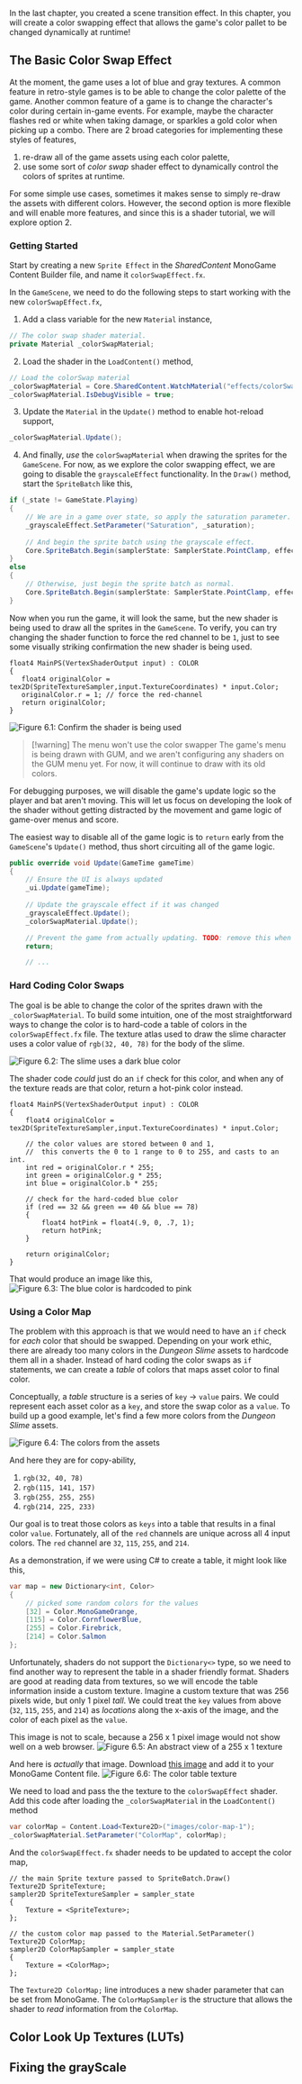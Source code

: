 In the last chapter, you created a scene transition effect. In this chapter, you will create a color swapping effect that allows the game's color pallet to be changed dynamically at runtime!


## The Basic Color Swap Effect

At the moment, the game uses a lot of blue and gray textures. A common feature in retro-style games is to be able to change the color palette of the game. Another common feature of a game is to change the character's color during certain in-game events. For example, maybe the character flashes red or white when taking damage, or sparkles a gold color when picking up a combo. There are 2 broad categories for implementing these styles of features, 
1. re-draw all of the game assets using each color palette,
2. use some sort of _color swap_ shader effect to dynamically control the colors of sprites at runtime. 

For some simple use cases, sometimes it makes sense to simply re-draw the assets with different colors. However, the second option is more flexible and will enable more features, and since this is a shader tutorial, we will explore option 2. 

### Getting Started

Start by creating a new `Sprite Effect` in the _SharedContent_ MonoGame Content Builder file, and name it `colorSwapEffect.fx`. 

In the `GameScene`, we need to do the following steps to start working with the new `colorSwapEffect.fx`, 
1. Add a class variable for the new `Material` instance,
```csharp
// The color swap shader material.  
private Material _colorSwapMaterial;
```

2. Load the shader in the `LoadContent()` method,
```csharp
// Load the colorSwap material  
_colorSwapMaterial = Core.SharedContent.WatchMaterial("effects/colorSwapEffect");
_colorSwapMaterial.IsDebugVisible = true;
```

3. Update the `Material` in the `Update()` method to enable hot-reload support,
```csharp
_colorSwapMaterial.Update();
```

4. And finally, _use_ the `colorSwapMaterial` when drawing the sprites for the `GameScene`. For now, as we explore the color swapping effect, we are going to disable the `grayscaleEffect` functionality. In the `Draw()` method, start the `SpriteBatch` like this,
```csharp
if (_state != GameState.Playing)  
{  
    // We are in a game over state, so apply the saturation parameter.  
    _grayscaleEffect.SetParameter("Saturation", _saturation);  
  
    // And begin the sprite batch using the grayscale effect.  
    Core.SpriteBatch.Begin(samplerState: SamplerState.PointClamp, effect: _colorSwapMaterial.Effect);  
}  
else  
{  
    // Otherwise, just begin the sprite batch as normal.  
    Core.SpriteBatch.Begin(samplerState: SamplerState.PointClamp, effect: _colorSwapMaterial.Effect);  
}
```

Now when you run the game, it will look the same, but the new shader is being used to draw all the sprites in the `GameScene`. To verify, you can try changing the shader function to force the red channel to be `1`, just to see some visually striking confirmation the new shader is being used. 

```hlsl
float4 MainPS(VertexShaderOutput input) : COLOR  
{  
   float4 originalColor = tex2D(SpriteTextureSampler,input.TextureCoordinates) * input.Color;  
   originalColor.r = 1; // force the red-channel  
   return originalColor;  
}
```

![Figure 6.1: Confirm the shader is being used](./images/test.png)

> [!warning] The menu won't use the color swapper
> The game's menu is being drawn with GUM, and we aren't configuring any shaders on the GUM menu yet. For now, it will continue to draw with its old colors. 

For debugging purposes, we will disable the game's update logic so the player and bat aren't moving. This will let us focus on developing the look of the shader without getting distracted by the movement and game logic of game-over menus and score. 

The easiest way to disable all of the game logic is to `return` early from the `GameScene`'s `Update()` method, thus short circuiting all of the game logic.
```csharp
public override void Update(GameTime gameTime)  
{  
    // Ensure the UI is always updated  
    _ui.Update(gameTime);  
  
    // Update the grayscale effect if it was changed  
    _grayscaleEffect.Update();  
    _colorSwapMaterial.Update();  

	// Prevent the game from actually updating. TODO: remove this when we are done playing with shaders!
    return;

	// ...
```


### Hard Coding Color Swaps

The goal is be able to change the color of the sprites drawn with the `_colorSwapMaterial`. To build some intuition, one of the most straightforward ways to change the color is to hard-code a table of colors in the `colorSwapEffect.fx` file. The texture atlas used to draw the slime character uses a color value of `rgb(32, 40, 78)` for the body of the slime. 

![Figure 6.2: The slime uses a dark blue color](./images/slime-blue-color.png)

The shader code _could_ just do an `if` check for this color, and when any of the texture reads are that color, return a hot-pink color instead. 

```hlsl
float4 MainPS(VertexShaderOutput input) : COLOR
{
	float4 originalColor = tex2D(SpriteTextureSampler,input.TextureCoordinates) * input.Color;
	
	// the color values are stored between 0 and 1, 
	//  this converts the 0 to 1 range to 0 to 255, and casts to an int.
	int red = originalColor.r * 255;
	int green = originalColor.g * 255;
	int blue = originalColor.b * 255;

	// check for the hard-coded blue color
	if (red == 32 && green == 40 && blue == 78)
	{
		float4 hotPink = float4(.9, 0, .7, 1);
		return hotPink;
	}

	return originalColor;
}
```

That would produce an image like this,
![Figure 6.3: The blue color is hardcoded to pink](./images/pink.png)

### Using a Color Map

The problem with this approach is that we would need to have an `if` check for _each_ color that should be swapped. Depending on your work ethic, there are already too many colors in the _Dungeon Slime_ assets to hardcode them all in a shader. Instead of hard coding the color swaps as `if` statements, we can create a _table_ of colors that maps asset color to final color. 

Conceptually, a _table_ structure is a series of `key` -> `value` pairs. We could represent each asset color as a `key`, and store the swap color as a `value`. To build up a good example, let's find a few more colors from the _Dungeon Slime_ assets. 

![Figure 6.4: The colors from the assets](./images/color-map.png)

And here they are for copy-ability,
1. `rgb(32, 40, 78)`
2. `rgb(115, 141, 157)`
3. `rgb(255, 255, 255)`
4. `rgb(214, 225, 233)`

Our goal is to treat those colors as `keys` into a table that results in a final color `value`. Fortunately, all of the `red` channels are unique across all 4 input colors. The `red` channel are `32`, `115`, `255`, and `214`. 

As a demonstration, if we were using C# to create a table, it might look like this,

```csharp
var map = new Dictionary<int, Color>  
{  
	// picked some random colors for the values
    [32] = Color.MonoGameOrange,  
    [115] = Color.CornflowerBlue,  
    [255] = Color.Firebrick,  
    [214] = Color.Salmon  
};
```

Unfortunately, shaders do not support the `Dictionary<>` type, so we need to find another way to represent the table in a shader friendly format. Shaders are good at reading data from textures, so we will encode the table information inside a custom texture. Imagine a custom texture that was 256 pixels wide, but only 1 pixel _tall_. We could treat the `key` values from above (`32`, `115`, `255`, and `214`) as _locations_ along the x-axis of the image, and the color of each pixel as the `value`. 

This image is not to scale, because a 256 x 1 pixel image would not show well on a web browser. 
![Figure 6.5: An abstract view of a 255 x 1 texture](./images/texture-map.png)

And here is _actually_ that image. Download [this image](./images/color-map-1.png) and add it to your MonoGame Content file.
![Figure 6.6: The color table texture](./images/color-map-1.png)

We need to load and pass the the texture to the `colorSwapEffect` shader.
Add this code after loading the `_colorSwapMaterial` in the `LoadContent()` method
```csharp
var colorMap = Content.Load<Texture2D>("images/color-map-1");
_colorSwapMaterial.SetParameter("ColorMap", colorMap);
```

And the `colorSwapEffect.fx` shader needs to be updated to accept the color map,
```hlsl
// the main Sprite texture passed to SpriteBatch.Draw()
Texture2D SpriteTexture;
sampler2D SpriteTextureSampler = sampler_state
{
	Texture = <SpriteTexture>;
};

// the custom color map passed to the Material.SetParameter()
Texture2D ColorMap;
sampler2D ColorMapSampler = sampler_state
{
	Texture = <ColorMap>;
};
```

The `Texture2D ColorMap;` line introduces a new shader parameter that can be set from MonoGame. The `ColorMapSampler` is the structure that allows the shader to _read_ information from the `ColorMap`. 




## Color Look Up Textures (LUTs)

## Fixing the grayScale